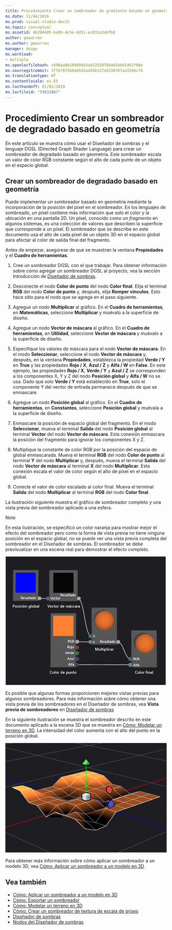 ```yaml
---
title: Procedimiento Crear un sombreador de gradiente basado en geometría
ms.date: 11/04/2016
ms.prod: visual-studio-dev15
ms.topic: conceptual
ms.assetid: 4b204405-ba95-4c5e-bd51-ec033a3ebfb6
author: gewarren
ms.author: gewarren
manager: douge
ms.workload:
- multiple
ms.openlocfilehash: c690aa0b18969dd3a832550789a65db01d61f08e
ms.sourcegitcommit: 37fb7075b0a65d2add3b137a5230767aa3266c74
ms.translationtype: HT
ms.contentlocale: es-ES
ms.lasthandoff: 01/02/2019
ms.locfileid: "53831867"
---
```

# <a name="how-to-create-a-geometry-based-gradient-shader"></a>Procedimiento Crear un sombreador de degradado basado en geometría

En este artículo se muestra cómo usar el Diseñador de sombras y el lenguaje DGSL (Directed Graph Shader Language) para crear un sombreador de degradado basado en geometría. Este sombreador escala un valor de color RGB constante según el alto de cada punto de un objeto en el espacio global.

## <a name="create-a-geometry-based-gradient-shader"></a>Crear un sombreador de degradado basado en geometría

Puede implementar un sombreador basado en geometría mediante la incorporación de la posición del píxel en el sombreador. En los lenguajes de sombreado, un píxel contiene más información que solo el color y la ubicación en una pantalla 2D. Un píxel, conocido como un *fragmento* en algunos sistemas, es una colección de valores que describen la superficie que corresponde a un píxel. El sombreador que se describe en este documento usa el alto de cada píxel de un objeto 3D en el espacio global para afectar al color de salida final del fragmento.

Antes de empezar, asegúrese de que se muestran la ventana **Propiedades** y el **Cuadro de herramientas**.

1.  Cree un sombreador DGSL con el que trabajar. Para obtener información sobre cómo agregar un sombreador DGSL al proyecto, vea la sección Introducción de [Diseñador de sombras](../designers/shader-designer.md).

2.  Desconecte el nodo **Color de punto** del nodo **Color final**. Elija el terminal **RGB** del nodo **Color de punto** y, después, elija **Romper vínculos**. Esto hace sitio para el nodo que se agrega en el paso siguiente.

3.  Agregue un nodo **Multiplicar** al gráfico. En el **Cuadro de herramientas**, en **Matemáticas**, seleccione **Multiplicar** y muévalo a la superficie de diseño.

4.  Agregue un nodo **Vector de máscara** al gráfico. En el **Cuadro de herramientas**, en **Utilidad**, seleccione **Vector de máscara** y muévalo a la superficie de diseño.

5.  Especifique los valores de máscara para el nodo **Vector de máscara**. En el modo **Seleccionar**, seleccione el nodo **Vector de máscara** y, después, en la ventana **Propiedades**, establezca la propiedad **Verde / Y** en **True** y las propiedades **Rojo / X**, **Azul / Z** y **Alfa / W** en **False**. En este ejemplo, las propiedades **Rojo / X**, **Verde / Y** y **Azul / Z** se corresponden a los componentes X, Y y Z del nodo **Posición global** y **Alfa / W** no se usa. Dado que solo **Verde / Y** está establecido en **True**, solo el componente Y del vector de entrada permanece después de que se enmascare.

6.  Agregue un nodo **Posición global** al gráfico. En el **Cuadro de herramientas**, en **Constantes**, seleccione **Posición global** y muévala a la superficie de diseño.

7.  Enmascare la posición de espacio global del fragmento. En el modo **Seleccionar**, mueva el terminal **Salida** del nodo **Posición global** al terminal **Vector** del nodo **Vector de máscara**. Esta conexión enmascara la posición del fragmento para ignorar los componentes X y Z.

8.  Multiplique la constante de color RGB por la posición del espacio de global enmascarada. Mueva el terminal **RGB** del nodo **Color de punto** al terminal **Y** del nodo **Multiplicar** y, después, mueva el terminal **Salida** del nodo **Vector de máscara** al terminal **X** del nodo **Multiplicar**. Esta conexión escala el valor de color según el alto de píxel en el espacio global.

9. Conecte el valor de color escalado al color final. Mueva el terminal **Salida** del nodo **Multiplicar** al terminal **RGB** del nodo **Color final**.

La ilustración siguiente muestra el gráfico de sombreador completo y una vista previa del sombreador aplicado a una esfera.

> [!NOTE]
> En esta ilustración, se especificó un color naranja para mostrar mejor el efecto del sombreador pero como la forma de vista previa no tiene ninguna posición en el espacio global, no se puede ver una vista previa completa del sombreador en el Diseñador de sombras. El sombreador se debe previsualizar en una escena real para demostrar el efecto completo.

 ![Gráfico de sombreador y vista previa de su efecto](../designers/media/digit-gradient-effect-graph.png)

 Es posible que algunas formas proporcionen mejores vistas previas para algunos sombreadores. Para más información sobre cómo obtener una vista previa de los sombreadores en el Diseñador de sombras, vea **Vista previa de sombreadores** en [Diseñador de sombras](../designers/shader-designer.md)

 En la siguiente ilustración se muestra el sombreador descrito en este documento aplicado a la escena 3D que se muestra en [Cómo: Modelar un terreno en 3D](../designers/how-to-model-3-d-terrain.md). La intensidad del color aumenta con el alto del punto en la posición global.

 ![Efecto de degradado aplicado a un modelo de terreno 3D](../designers/media/digit-gradient-effect-result.png)

 Para obtener más información sobre cómo aplicar un sombreador a un modelo 3D, vea [Cómo: Aplicar un sombreador a un modelo en 3D](../designers/how-to-apply-a-shader-to-a-3-d-model.md).

## <a name="see-also"></a>Vea también

- [Cómo: Aplicar un sombreador a un modelo en 3D](../designers/how-to-apply-a-shader-to-a-3-d-model.md)
- [Cómo: Exportar un sombreador](../designers/how-to-export-a-shader.md)
- [Cómo: Modelar un terreno en 3D](../designers/how-to-model-3-d-terrain.md)
- [Cómo: Crear un sombreador de textura de escala de grises](../designers/how-to-create-a-grayscale-texture-shader.md)
- [Diseñador de sombras](../designers/shader-designer.md)
- [Nodos del Diseñador de sombras](../designers/shader-designer-nodes.md)